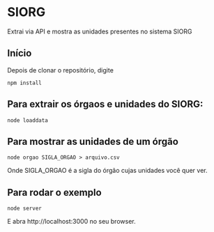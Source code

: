 # SIORG

Extrai via API e mostra as unidades presentes no sistema SIORG

## Início

Depois de clonar o repositório, digite 

``npm install
``

## Para extrair os órgaos e unidades do SIORG: 

``node loaddata
``

## Para mostrar as unidades de um órgão

``node orgao SIGLA_ORGAO > arquivo.csv
``

Onde SIGLA_ORGAO é a sigla do órgão cujas unidades você quer ver.

## Para rodar o exemplo

``node server
``

E abra http://localhost:3000 no seu browser.



